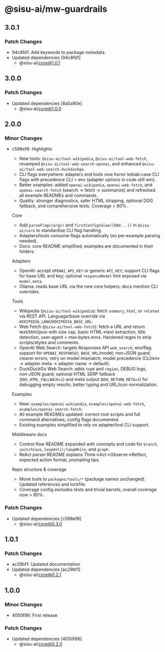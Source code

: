 # @sisu-ai/mw-guardrails

## 3.0.1

### Patch Changes

- 94c8fd1: Add keywords to package metadata.
- Updated dependencies [94c8fd1]
  - @sisu-ai/core@1.0.1

## 3.0.0

### Patch Changes

- Updated dependencies [8a5a90e]
  - @sisu-ai/core@1.0.0

## 2.0.0

### Minor Changes

- c598ef8: Highlights

  - New tools: `@sisu-ai/tool-wikipedia`, `@sisu-ai/tool-web-fetch`, revamped `@sisu-ai/tool-web-search-openai`, and enhanced `@sisu-ai/tool-web-search-duckduckgo`.
  - CLI flags everywhere: adapters and tools now honor kebab‑case CLI flags with precedence CLI > env (adapter options in code still win).
  - Better examples: added `openai-wikipedia`, `openai-web-fetch`, and `openai-search-fetch` (search → fetch → summarize) and refreshed all example READMEs and commands.
  - Quality: stronger diagnostics, safer HTML stripping, optional DDG fallback, and comprehensive tests. Coverage > 80%.

  Core

  - Add `parseFlags(argv)` and `firstConfigValue([ENV...])` in `@sisu-ai/core` to standardize CLI flag handling.
  - Adapters/tools consume flags automatically (no per‑example parsing needed).
  - Docs: core README simplified; examples are documented in their folders.

  Adapters

  - OpenAI: accept `OPENAI_API_KEY` or generic `API_KEY`; support CLI flags for base URL and key; optional `responseModel` hint exposed via `model.meta`.
  - Ollama: reads base URL via the new core helpers; docs mention CLI overrides.

  Tools

  - Wikipedia (`@sisu-ai/tool-wikipedia`): fetch `summary`, `html`, or `related` via REST API. Language/base override via `WIKIPEDIA_LANG`/`WIKIPEDIA_BASE_URL`.
  - Web Fetch (`@sisu-ai/tool-web-fetch`): fetch a URL and return text/html/json with size cap, basic HTML→text extraction, title detection, user‑agent + max‑bytes envs. Hardened regex to strip scripts/styles and comments.
  - OpenAI Web Search: targets Responses API `web_search`; env/flag support for `OPENAI_RESPONSES_BASE_URL`/model; non‑JSON guard; clearer errors; retry on model mismatch; model precedence (CLI/env → adapter meta → adapter name → default).
  - DuckDuckGo Web Search: adds `topK` and `region`, DEBUG logs, non‑JSON guard; optional HTML SERP fallback (`DDG_HTML_FALLBACK=1`) and meta output (`DDG_RETURN_META=1`) for debugging empty results; better typing and URL/icon normalization.

  Examples

  - New: `examples/openai-wikipedia`, `examples/openai-web-fetch`, `examples/openai-search-fetch`.
  - All example READMEs updated: correct root scripts and full command alternatives; config flags documented.
  - Existing examples simplified to rely on adapter/tool CLI support.

  Middleware docs

  - Control‑flow README expanded with concepts and code for `branch`, `switchCase`, `loopUntil/loopWhile`, and `graph`.
  - ReAct parser README explains Think→Act→Observe→Reflect, expected action format, prompting tips.

  Repo structure & coverage

  - Move tools to `packages/tools/*` (package names unchanged). Updated references and lockfile.
  - Coverage config excludes tests and trivial barrels; overall coverage now > 80%.

### Patch Changes

- Updated dependencies [c598ef8]
  - @sisu-ai/core@0.3.0

## 1.0.1

### Patch Changes

- ac29bf1: Updated documentation
- Updated dependencies [ac29bf1]
  - @sisu-ai/core@0.2.1

## 1.0.0

### Minor Changes

- 4050f86: First release

### Patch Changes

- Updated dependencies [4050f86]
  - @sisu-ai/core@0.2.0
